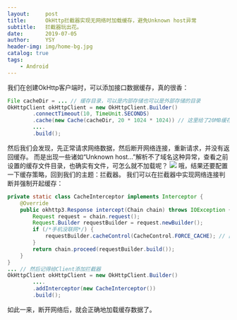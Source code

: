 ```yaml
---
layout:     post
title:      OkHttp拦截器实现无网络时加载缓存，避免Unknown host异常
subtitle:   拦截器玩出花。
date:       2019-07-05
author:     YSY
header-img: img/home-bg.jpg
catalog: true
tags:
    - Android
---
```


我们在创建OkHttp客户端时，可以添加接口数据缓存，真的很香：

```java
File cacheDir = ... // 缓存目录，可以是内部存储也可以是外部存储的目录
OkHttpClient okHttpClient = new OkHttpClient.Builder()
        .connectTimeout(10, TimeUnit.SECONDS)
        .cache(new Cache(cacheDir, 20 * 1024 * 1024)) // 这里给了20MB缓存目录容量，超过后会自动清理
        ....
        .build();
```

然后我们会发现，先正常请求网络数据，然后断开网络连接，重新请求，并没有返回缓存。
而是出现一些诸如“Unknown host…”解析不了域名这种异常，查看之前设置的缓存文件目录，也确实有文件，可怎么就不加载呢？
![](https://blog.ysy950803.top/img/posts/6af45f9aac235fe8e741cf08e144ba65.webp)
哦，结果还要配置一下缓存策略，回到我们的主题：拦截器。
我们可以在拦截器中实现网络连接判断并强制开起缓存：

```java
private static class CacheInterceptor implements Interceptor {
    @Override
    public okhttp3.Response intercept(Chain chain) throws IOException {
        Request request = chain.request();
        Request.Builder requestBuilder = request.newBuilder();
        if (/*手机没联网*/) {
            requestBuilder.cacheControl(CacheControl.FORCE_CACHE); // 直接使用缓存
        }
        return chain.proceed(requestBuilder.build());
    }
}
... // 然后记得给Client添加拦截器
OkHttpClient okHttpClient = new OkHttpClient.Builder()
        ....
        .addInterceptor(new CacheInterceptor())
        .build();
```

如此一来，断开网络后，就会正确地加载缓存数据了。

